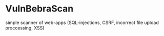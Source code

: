 # VulnBebraScan
simple scanner of web-apps (SQL-injections, CSRF, incorrect file upload proccessing, XSS)
